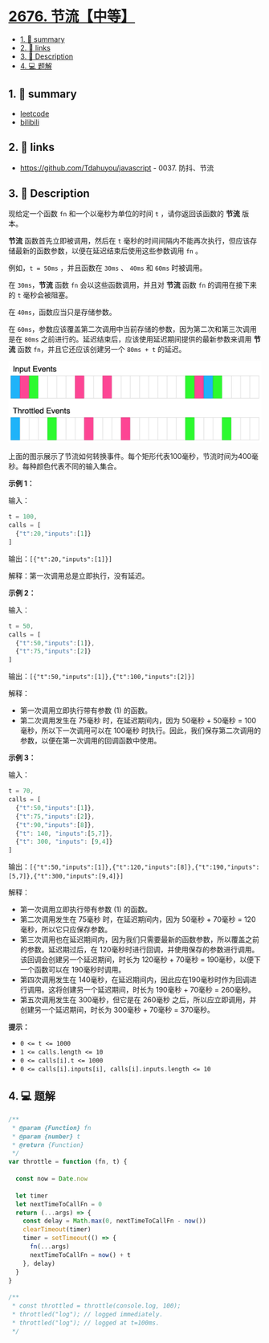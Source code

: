 # [2676. 节流【中等】](https://github.com/Tdahuyou/leetcode/tree/main/2676.%20%E8%8A%82%E6%B5%81%E3%80%90%E4%B8%AD%E7%AD%89%E3%80%91)

<!-- region:toc -->
- [1. 📝 summary](#1--summary)
- [2. 🔗 links](#2--links)
- [3. 📝 Description](#3--description)
- [4. 💻 题解](#4--题解)
<!-- endregion:toc -->

## 1. 📝 summary

- [leetcode](https://leetcode.cn/problems/throttle)
- [bilibili](https://www.bilibili.com/video/BV1DivNejEb1)

## 2. 🔗 links

- https://github.com/Tdahuyou/javascript - 0037. 防抖、节流

## 3. 📝 Description

现给定一个函数 `fn` 和一个以毫秒为单位的时间 `t` ，请你返回该函数的 **节流** 版本。

**节流** 函数首先立即被调用，然后在 `t` 毫秒的时间间隔内不能再次执行，但应该存储最新的函数参数，以便在延迟结束后使用这些参数调用 `fn` 。

例如，`t = 50ms` ，并且函数在 `30ms` 、 `40ms` 和 `60ms` 时被调用。

在 `30ms`，**节流** 函数 `fn` 会以这些函数调用，并且对 **节流** 函数 `fn` 的调用在接下来的 `t` 毫秒会被阻塞。

在 `40ms`，函数应当只是存储参数。

在 `60ms`，参数应该覆盖第二次调用中当前存储的参数，因为第二次和第三次调用是在 `80ms` 之前进行的。延迟结束后，应该使用延迟期间提供的最新参数来调用 **节流** 函数 `fn`，并且它还应该创建另一个 `80ms + t` 的延迟。

![](md-imgs/2024-09-26-22-14-42.png)

上面的图示展示了节流如何转换事件。每个矩形代表100毫秒，节流时间为400毫秒。每种颜色代表不同的输入集合。

**示例 1：**

输入：
```js
t = 100,
calls = [
  {"t":20,"inputs":[1]}
]
```

输出：`[{"t":20,"inputs":[1]}]`

解释：第一次调用总是立即执行，没有延迟。

**示例 2：**

输入：
```js
t = 50,
calls = [
  {"t":50,"inputs":[1]},
  {"t":75,"inputs":[2]}
]
```

输出：`[{"t":50,"inputs":[1]},{"t":100,"inputs":[2]}]`

解释：
- 第一次调用立即执行带有参数 (1) 的函数。
- 第二次调用发生在 75毫秒 时，在延迟期间内，因为 50毫秒 + 50毫秒 = 100毫秒，所以下一次调用可以在 100毫秒 时执行。因此，我们保存第二次调用的参数，以便在第一次调用的回调函数中使用。

**示例 3：**

输入：
```js
t = 70,
calls = [
  {"t":50,"inputs":[1]},
  {"t":75,"inputs":[2]},
  {"t":90,"inputs":[8]},
  {"t": 140, "inputs":[5,7]},
  {"t": 300, "inputs": [9,4]}
]
```

输出：`[{"t":50,"inputs":[1]},{"t":120,"inputs":[8]},{"t":190,"inputs":[5,7]},{"t":300,"inputs":[9,4]}]`

解释：
- 第一次调用立即执行带有参数 (1) 的函数。
- 第二次调用发生在 75毫秒 时，在延迟期间内，因为 50毫秒 + 70毫秒 = 120毫秒，所以它只应保存参数。
- 第三次调用也在延迟期间内，因为我们只需要最新的函数参数，所以覆盖之前的参数。延迟期过后，在 120毫秒时进行回调，并使用保存的参数进行调用。该回调会创建另一个延迟期间，时长为 120毫秒 + 70毫秒 = 190毫秒，以便下一个函数可以在 190毫秒时调用。
- 第四次调用发生在 140毫秒，在延迟期间内，因此应在190毫秒时作为回调进行调用。这将创建另一个延迟期间，时长为 190毫秒 + 70毫秒 = 260毫秒。
- 第五次调用发生在 300毫秒，但它是在 260毫秒 之后，所以应立即调用，并创建另一个延迟期间，时长为 300毫秒 + 70毫秒 = 370毫秒。

**提示：**

- `0 <= t <= 1000`
- `1 <= calls.length <= 10`
- `0 <= calls[i].t <= 1000`
- `0 <= calls[i].inputs[i], calls[i].inputs.length <= 10`

## 4. 💻 题解

```javascript
/**
 * @param {Function} fn
 * @param {number} t
 * @return {Function}
 */
var throttle = function (fn, t) {

  const now = Date.now

  let timer
  let nextTimeToCallFn = 0
  return (...args) => {
    const delay = Math.max(0, nextTimeToCallFn - now())
    clearTimeout(timer)
    timer = setTimeout(() => {
      fn(...args)
      nextTimeToCallFn = now() + t
    }, delay)
  }
}

/**
 * const throttled = throttle(console.log, 100);
 * throttled("log"); // logged immediately.
 * throttled("log"); // logged at t=100ms.
 */
```

